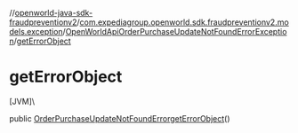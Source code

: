 //[openworld-java-sdk-fraudpreventionv2](../../../index.md)/[com.expediagroup.openworld.sdk.fraudpreventionv2.models.exception](../index.md)/[OpenWorldApiOrderPurchaseUpdateNotFoundErrorException](index.md)/[getErrorObject](get-error-object.md)

# getErrorObject

[JVM]\

public [OrderPurchaseUpdateNotFoundError](../../com.expediagroup.openworld.sdk.fraudpreventionv2.models/-order-purchase-update-not-found-error/index.md)[getErrorObject](get-error-object.md)()
